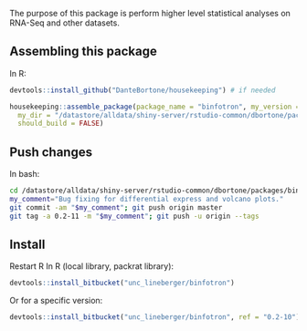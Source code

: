 The purpose of this package is perform higher level statistical analyses on RNA-Seq and other datasets.


## Assembling this package
In R:
``` r
devtools::install_github("DanteBortone/housekeeping") # if needed

housekeeping::assemble_package(package_name = "binfotron", my_version = "0.2-11",
  my_dir = "/datastore/alldata/shiny-server/rstudio-common/dbortone/packages/binfotron",
  should_build = FALSE)
```

## Push changes
In bash:
``` bash
cd /datastore/alldata/shiny-server/rstudio-common/dbortone/packages/binfotron
my_comment="Bug fixing for differential express and volcano plots."
git commit -am "$my_comment"; git push origin master
git tag -a 0.2-11 -m "$my_comment"; git push -u origin --tags
```

## Install
Restart R
In R (local library, packrat library):
``` r
devtools::install_bitbucket("unc_lineberger/binfotron")
```

Or for a specific version:
``` r
devtools::install_bitbucket("unc_lineberger/binfotron", ref = "0.2-10")
```

